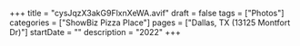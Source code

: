 +++
title = "cysJqzX3akG9FlxnXeWA.avif"
draft = false
tags = ["Photos"]
categories = ["ShowBiz Pizza Place"]
pages = ["Dallas, TX (13125 Montfort Dr)"]
startDate = ""
description = "2022"
+++
